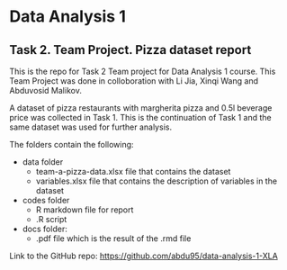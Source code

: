 # Data Analysis 1

## Task 2. Team Project. Pizza dataset report

This is the repo for Task 2 Team project for Data Analysis 1 course. This Team Project was done in colloboration with Li Jia, Xinqi Wang and Abduvosid Malikov.

A dataset of pizza restaurants with margherita pizza and 0.5l beverage price was collected in Task 1. This is the continuation of Task 1 and the same dataset was used for further analysis.

The folders contain the following:

- data folder
  - team-a-pizza-data.xlsx file that contains the dataset
  - variables.xlsx file that contains the description of variables in the dataset
- codes folder
  - R markdown file for report
  - .R script
- docs folder:
  - .pdf file which is the result of the .rmd file

Link to the GitHub repo:
https://github.com/abdu95/data-analysis-1-XLA
